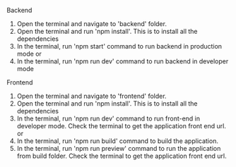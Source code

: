 Backend
1. Open the terminal and navigate to 'backend' folder.
2. Open the terminal and run 'npm install'. This is to install all the dependencies
3. In the terminal, run 'npm start' command to run backend in production mode
or
3. In the terminal, run 'npm run dev' command to run backend in developer mode


Frontend
1. Open the terminal and navigate to 'frontend' folder.
2. Open the terminal and run 'npm install'. This is to install all the dependencies
3. In the terminal, run 'npm run dev' command to run front-end in developer mode. Check the terminal to get the application front end url.
or
3. In the terminal, run 'npm run build' command to build the application.
4. In the terminal, run 'npm run preview' command to run the application from build folder. Check the terminal to get the application front end url.

